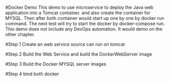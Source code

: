 #Docker Demo
This demo to use microservice to deploy the Java web application into a Tomcat container. and also create the container for MYSQL.
Then after both container would start up one by one by docker run command. The next test will try to start the docker by docker-compose run.
This demo does not include any DevOps automation. It would demo on the other chapter.

#Step 1 Create an web service source can run on tomcat


#Step 2 Build the Web Service and build the DockerWebServer image

#Step 3 Build the Docker MYSQL server images

#Step 4 bind both docker